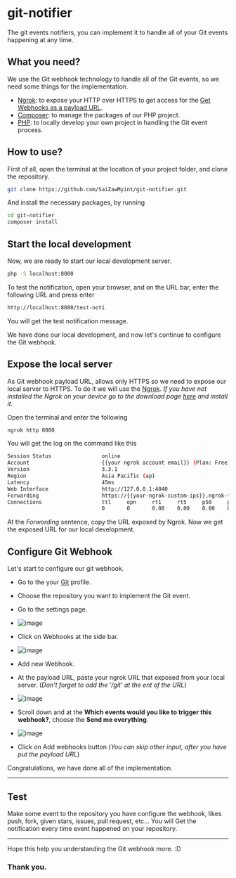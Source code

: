 # git-notifier
The git events notifiers, you can implement it to handle all of your Git events happening at any time.

## What you need?
We use the Git webhook technology to handle all of the Git events, so we need some things for the implementation.
  - [Ngrok](https://ngrok.com/): to expose your HTTP over HTTPS to get access for the [Get Webhooks as a payload URL](https://docs.github.com/en/webhooks-and-events/webhooks/creating-webhooks#exposing-localhost-to-the-internet).
  - [Composer](https://getcomposer.org/): to manage the packages of our PHP project.
  - [PHP](https://www.php.net/): to locally develop your own project in handling the Git event process.

## How to use?
First of all, open the terminal at the location of your project folder, and clone the repository.
```sh
git clone https://github.com/SaiZawMyint/git-notifier.git
```
And install the necessary packages, by running
```sh
cd git-notifier
composer install
```

## Start the local development
Now, we are ready to start our local development server.
```sh
php -S localhost:8080
```
To test the notification, open your browser, and on the URL bar, enter the following URL and press enter
```sh
http://localhost:8080/test-noti
```
You will get the test notification message.

We have done our local development, and now let's continue to configure the Git webhook.

## Expose the local server
As Git webhook payload URL, allows only HTTPS so we need to expose our local server to HTTPS.
To do it we will use the [Ngrok](https://ngrok.com/). _If you have not installed the Ngrok on your device 
go to the download page [here](https://ngrok.com/download) and install it._

Open the terminal and enter the following 
```sh
ngrok http 8080
```
You will get the log on the command like this
```sh
Session Status                online
Account                       {{your ngrok account email}} (Plan: Free)
Version                       3.3.1                                                                                     
Region                        Asia Pacific (ap)
Latency                       45ms
Web Interface                 http://127.0.0.1:4040
Forwarding                    https://{{your-ngrok-custom-ips}}.ngrok-free.app -> http://localhost:8080
Connections                   ttl     opn     rt1     rt5     p50     p90
                              0       0       0.00    0.00    0.00    0.00
```
At the *Forwording* sentence, copy the URL exposed by Ngrok. Now we get the exposed URL for our local development.

## Configure Git Webhook
Let's start to configure our git webhook. 
 - Go to the your [Git](https://github.com/) profile.
 - Choose the repository you want to implement the Git event.
 - Go to the settings page.
 - ![image](https://github.com/SaiZawMyint/git-notifier/assets/96133665/beecaf09-708c-4d77-9b64-53850fce9bd7)
 - Click on Webhooks at the side bar.
 - ![image](https://github.com/SaiZawMyint/git-notifier/assets/96133665/f213350e-a450-4cc2-af48-6c57f38dd4b9)
 - Add new Webhook.
 - At the payload URL, paste your ngrok URL that exposed from your local server. (_Don't forget to add the '/git' at the ent of the URL_)
 - ![image](https://github.com/SaiZawMyint/git-notifier/assets/96133665/6ef7687e-816e-4b0e-8196-548322c267e0)
 - Scroll down and at the **Which events would you like to trigger this webhook?**, choose the **Send me everything**.
 - ![image](https://github.com/SaiZawMyint/git-notifier/assets/96133665/30753799-d091-44ee-94ef-d24e2dd0d27c)

 - Click on Add webhooks button (_You can skip other input, after you have put the payload URL_)

Congratulations, we have done all of the implementation.
<hr/>

## Test
Make some event to the repository you have configure the webhook, likes push, fork, given stars, issues, pull request, etc...
You will Get the notification every time event happened on your repository. 

<hr/>

Hope this help you understanding the Git webhook more. :D

### Thank you. 







